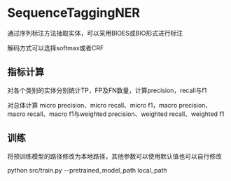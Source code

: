 # SequenceTaggingNER

通过序列标注方法抽取实体，可以采用BIOES或BIO形式进行标注

解码方式可以选择softmax或者CRF


## 指标计算

对各个类别的实体分别统计TP，FP及FN数量，计算precision，recall与f1

对总体计算 micro precision、micro recall、micro f1，macro precision、macro recall、macro f1与weighted precision、weighted recall、weighted f1

## 训练

将预训练模型的路径修改为本地路径，其他参数可以使用默认值也可以自行修改

python src/train.py --pretrained_model_path local_path